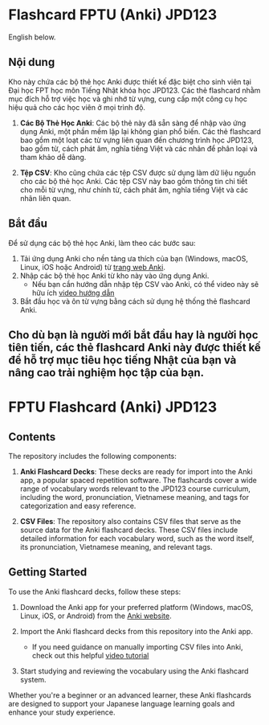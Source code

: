 # Flashcard FPTU (Anki) JPD123
English below.

## Nội dung

Kho này chứa các bộ thẻ học Anki được thiết kế đặc biệt cho sinh viên tại Đại học FPT học môn Tiếng Nhật khóa học JPD123. Các thẻ flashcard nhằm mục đích hỗ trợ việc học và ghi nhớ từ vựng, cung cấp một công cụ học hiệu quả cho các học viên ở mọi trình độ.

1. **Các Bộ Thẻ Học Anki**: Các bộ thẻ này đã sẵn sàng để nhập vào ứng dụng Anki, một phần mềm lập lại không gian phổ biến. Các thẻ flashcard bao gồm một loạt các từ vựng liên quan đến chương trình học JPD123, bao gồm từ, cách phát âm, nghĩa tiếng Việt và các nhãn để phân loại và tham khảo dễ dàng.

2. **Tệp CSV**: Kho cũng chứa các tệp CSV được sử dụng làm dữ liệu nguồn cho các bộ thẻ học Anki. Các tệp CSV này bao gồm thông tin chi tiết cho mỗi từ vựng, như chính từ, cách phát âm, nghĩa tiếng Việt và các nhãn liên quan.

## Bắt đầu

Để sử dụng các bộ thẻ học Anki, làm theo các bước sau:

1. Tải ứng dụng Anki cho nền tảng ưa thích của bạn (Windows, macOS, Linux, iOS hoặc Android) từ [trang web Anki](https://apps.ankiweb.net/).
2. Nhập các bộ thẻ học Anki từ kho này vào ứng dụng Anki.
    - Nếu bạn cần hướng dẫn nhập tệp CSV vào Anki, có thể video này sẽ hữu ích [video hướng dẫn](https://www.youtube.com/watch?v=vf6a8p3jUXo)    
3. Bắt đầu học và ôn từ vựng bằng cách sử dụng hệ thống thẻ flashcard Anki.

Cho dù bạn là người mới bắt đầu hay là người học tiên tiến, các thẻ flashcard Anki này được thiết kế để hỗ trợ mục tiêu học tiếng Nhật của bạn và nâng cao trải nghiệm học tập của bạn.
---

# FPTU Flashcard (Anki) JPD123

## Contents

The repository includes the following components:

1. **Anki Flashcard Decks**: These decks are ready for import into the Anki app, a popular spaced repetition software. The flashcards cover a wide range of vocabulary words relevant to the JPD123 course curriculum, including the word, pronunciation, Vietnamese meaning, and tags for categorization and easy reference.

2. **CSV Files**: The repository also contains CSV files that serve as the source data for the Anki flashcard decks. These CSV files include detailed information for each vocabulary word, such as the word itself, its pronunciation, Vietnamese meaning, and relevant tags. 
## Getting Started

To use the Anki flashcard decks, follow these steps:

1. Download the Anki app for your preferred platform (Windows, macOS, Linux, iOS, or Android) from the [Anki website](https://apps.ankiweb.net/).
2. Import the Anki flashcard decks from this repository into the Anki app.
    - If you need guidance on manually importing CSV files into Anki, check out this helpful [video tutorial](https://www.youtube.com/watch?v=vf6a8p3jUXo)

3. Start studying and reviewing the vocabulary using the Anki flashcard system.

Whether you're a beginner or an advanced learner, these Anki flashcards are designed to support your Japanese language learning goals and enhance your study experience.
